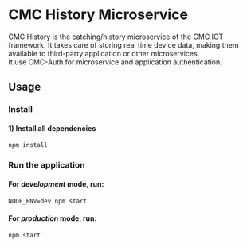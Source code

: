 # CMC History Microservice
CMC History is the catching/history microservice of the CMC IOT framework.
It takes care of storing real time device data, making them available to third-party application or other microservices. <br>
It use CMC-Auth for microservice and application authentication. <br>

## Usage

### Install

#### 1) Install all dependencies

    npm install


### Run the application

#### For *development* mode, run:

    NODE_ENV=dev npm start

#### For *production* mode, run:

    npm start
